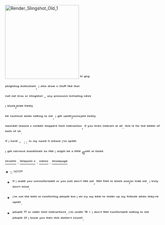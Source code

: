 <img width="240" height="240" alt="Render_Slingshot_Old_1" src="https://github.com/user-attachments/assets/f3632201-ca12-4a0a-a873-df228fcf4cec" /> ʰⁱ ᵍⁿᵍ

ᵖʰⁱᵍʰᵗⁱⁿᵍ ᵉⁿᵗʰᵘˢⁱᵃˢᵗ, ᴵ ᵃˡˢᵒ ᵈʳᵃʷ ⁿ ˢᵗᵘᶠᶠ ˡⁱᵏᵉ ᵗʰᵃᵗ

ᶜᵃˡˡ ᵐᵉ ᵉʳᶻᵃ ᵒʳ ˢˡⁱⁿᵍˢʰᵒᵗ - ᵃⁿʸ ᵖʳᵒⁿᵒᵘⁿˢ ⁱⁿᶜˡᵘᵈⁱⁿᵍ ⁿᵉᵒˢ

ᴵ ᵇˡᵒᶜᵏ/ʰⁱᵈᵉ ᶠʳᵉᵉˡʸ

ᵇᵉ ᶜᵃᵘᵗⁱᵒᵘˢ ʷʰᵉⁿ ᵗᵃˡᵏⁱⁿᵍ ᵗᵒ ᵐᵉ, ᴵ ᵍᵉᵗ ᵘᵖˢᵉᵗ/ᵃⁿⁿᵒʸᵉᵈ ᵉᵃˢⁱˡʸ

ˢʷᵒᶜᵏᵉᵗ ⁽ˢʷᵒʳᵈ ˣ ʳᵒᶜᵏᵉᵗ⁾ ˢʰⁱᵖᵖᵉʳˢ ˡⁱᵐⁱᵗ ⁱⁿᵗᵉʳᵃᶜᵗⁱᵒⁿ, ⁱᶠ ʸᵒᵘ ᵉᵛᵉⁿ ⁱⁿᵗᵉʳᵃᶜᵗ ᵃᵗ ᵃˡˡ. ᵗʰⁱˢ ⁱˢ ᶠᵒʳ ᵗʰᵉ ᵇᵉᵗᵗᵉʳ ᵒᶠ ᵇᵒᵗʰ ᵒᶠ ᵘˢ.

ⁱᶠ ᴵ ʰᵃᵛᵉ ` ⋆ :: ` ⁱⁿ ᵐʸ ⁿᵃᵐᵉ ⁱᵗ ᵐᵉᵃⁿˢ ᴵ'ᵐ ᵘᵖˢᵉᵗ

ᴵ ᵍᵉᵗ ⁿᵉʳᵛᵒᵘˢ ˢᵒᵐᵉᵗⁱᵐᵉˢ ˢᵒ ˡⁱᵏᵉ ᴵ ᵐⁱᵍʰᵗ ᵇᵉ ᵃ ˡⁱᵗᵗˡᵉ qᵘⁱᵉᵗ ᵃᵗ ᵗⁱᵐᵉˢ

[ˢᶜʳᵃᵗᶜʰ](https://scratch.mit.edu/users/redzzartz/) . [ⁱᵇⁱˢᵖᵃⁱⁿᵗ ˣ](https://ibispaint.com/artist4/2057983945473611/?type=illust&sort=new) . [ʳᵒᵇˡᵒˣ](https://www.roblox.com/users/5368384233/profile) . [ˢᵗʳᵃʷᵖᵃᵍᵉ](https://machinedetonation.straw.page)

✦ :: ᴺᴼᵀᴱˢ

- ⁱᶠ ᴵ ᵐᵃᵏᵉ ʸᵒᵘ ᵘⁿᶜᵒᵐᶠᵒʳᵗᵃᵇˡᵉ ᵒʳ ʸᵒᵘ ʲᵘˢᵗ ᵈᵒⁿ'ᵗ ˡⁱᵏᵉ ᵐᵉ, ᶠᵉᵉˡ ᶠʳᵉᵉ ᵗᵒ ᵇˡᵒᶜᵏ ᵃⁿᵈ/ᵒʳ ʰⁱᵈᵉ ᵐᵉ. ᴵ ᵗʳᵘˡʸ ᵈᵒⁿ'ᵗ ᵐⁱⁿᵈ.

- ᴵ'ᵐ ⁿᵒᵗ ᵗʰᵉ ᵇᵉˢᵗ ᵃᵗ ᶜᵒᵐᶠᵒʳᵗⁱⁿᵍ ᵖᵉᵒᵖˡᵉ ᵇᵘᵗ ᴵ ᵈᵒ ᵗʳʸ ᵐʸ ᵇᵉˢᵗ ᵗᵒ ᶜʰᵉᵉʳ ᵘᵖ ᵐʸ ᶠʳⁱᵉⁿᵈˢ ʷʰᵉⁿ ᵗʰᵉʸ'ʳᵉ ᵘᵖˢᵉᵗ.

- ᵖᵉᵒᵖˡᵉ ¹⁷ ᵒʳ ᵒˡᵈᵉʳ ˡⁱᵐⁱᵗ ⁱⁿᵗᵉʳᵃᶜᵗⁱᵒⁿˢ. ᴵ'ᵐ ᵘⁿᵈᵉʳ ¹⁶ ⁺ ᴵ ᵈᵒⁿ'ᵗ ᶠᵉᵉˡ ᶜᵒᵐᶠᵒʳᵗᵃᵇˡᵉ ᵗᵃˡᵏⁱⁿᵍ ᵗᵒ ᵒˡᵈ ᵖᵉᵒᵖˡᵉ ⁽ⁱᶠ ᴵ ᵏⁿᵒʷ ʸᵒᵘ ᵗʰᵉⁿ ᵗʰⁱˢ ᵈᵒᵉˢⁿ'ᵗ ᶜᵒᵘⁿᵗ⁾.

